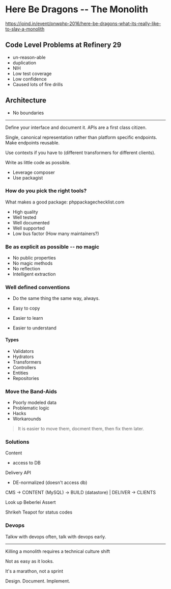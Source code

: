 # Here Be Dragons -- The Monolith

https://joind.in/event/pnwphp-2016/here-be-dragons-what-its-really-like-to-slay-a-monolith 


## Code Level Problems at Refinery 29

* un-reason-able
* duplication
* NIH
* Low test coverage
* Low confidence
* Caused lots of fire drills

## Architecture

* No boundaries


---

Define your interface and document it. APIs are a first class citizen.   

Single, canonical representation rather than platform specific endpoints.  Make endpoints reusable.  

Use contexts if you have to (different transformers for different clients).

Write as little code as possible.  

* Leverage composer
* Use packagist 


### How do you pick the right tools?

What makes a good package: phppackagechecklist.com 

* High quality
* Well tested
* Well documented
* Well supported
* Low bus factor (How many maintainers?)

### Be as explicit as possible -- no magic

* No public properties
* No magic methods
* No reflection   
* Intelligent extraction

### Well defined conventions 

* Do the same thing the same way, always.  

* Easy to copy
* Easier to learn
* Easier to understand

#### Types

- Validators
- Hydrators
- Transformers
- Controllers
- Entities
- Repositories 


### Move the Band-Aids

* Poorly modeled data
* Problematic logic
* Hacks
* Workarounds

>It is easier to move them, docment them, then fix them later.

### Solutions

Content

* access to DB

Delivery API

* DE-normalized (doesn't access db)

CMS -> CONTENT (MySQL) -> BUILD (datastore) | DELIVER -> CLIENTS

Look up Beberlei Assert

Shrikeh Teapot for status codes

### Devops

Talkw with devops often, talk with devops early.  



----

Killing a monolith requires a technical culture shift

Not as easy as it looks.

It's a marathon, not a sprint

Design.  Document. Implement.
